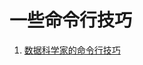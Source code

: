 # 一些命令行技巧

1. [数据科学家的命令行技巧](http://106.15.37.116/2018/06/10/%e6%95%b0%e6%8d%ae%e7%a7%91%e5%ad%a6%e5%ae%b6%e7%9a%84%e5%91%bd%e4%bb%a4%e8%a1%8c%e6%8a%80%e5%b7%a7/)


